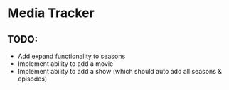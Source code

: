 # Media Tracker

## TODO:
- Add expand functionality to seasons
- Implement ability to add a movie
- Implement ability to add a show (which should auto add all seasons & episodes)